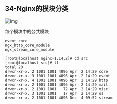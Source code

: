 ## 34-Nginx的模块分类
![img](https://raw.githubusercontent.com/fanpan26/nginx-study/master/nginx/nginx-34-20190412211822.png)

每个模块中的公共模块
```
event_core
ngx_http_core_module
ngx_stream_core_module
```
```
[root@localhost nginx-1.14.2]# cd src
[root@localhost src]# ll
total 20
drwxr-xr-x. 2 1001 1001 4096 Apr  2 14:29 core
drwxr-xr-x. 3 1001 1001 4096 Apr  2 14:29 event
drwxr-xr-x. 4 1001 1001 4096 Apr  2 14:29 http
drwxr-xr-x. 2 1001 1001 4096 Apr  2 14:29 mail
drwxr-xr-x. 2 1001 1001   72 Apr  2 14:29 misc
drwxr-xr-x. 3 1001 1001   17 Apr  2 14:29 os
drwxr-xr-x. 2 1001 1001 4096 Dec  4 09:52 stream

```
